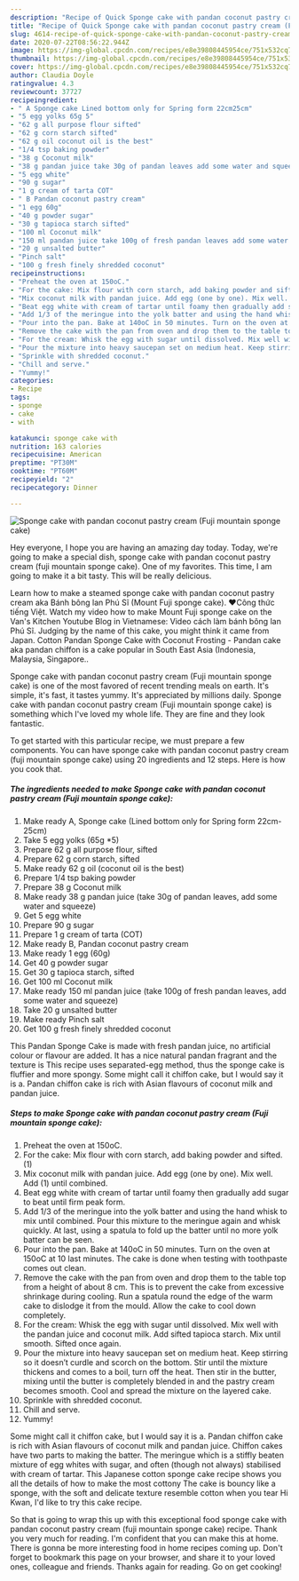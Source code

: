 ```yaml
---
description: "Recipe of Quick Sponge cake with pandan coconut pastry cream (Fuji mountain sponge cake)"
title: "Recipe of Quick Sponge cake with pandan coconut pastry cream (Fuji mountain sponge cake)"
slug: 4614-recipe-of-quick-sponge-cake-with-pandan-coconut-pastry-cream-fuji-mountain-sponge-cake
date: 2020-07-22T08:56:22.944Z
image: https://img-global.cpcdn.com/recipes/e8e39808445954ce/751x532cq70/sponge-cake-with-pandan-coconut-pastry-cream-fuji-mountain-sponge-cake-recipe-main-photo.jpg
thumbnail: https://img-global.cpcdn.com/recipes/e8e39808445954ce/751x532cq70/sponge-cake-with-pandan-coconut-pastry-cream-fuji-mountain-sponge-cake-recipe-main-photo.jpg
cover: https://img-global.cpcdn.com/recipes/e8e39808445954ce/751x532cq70/sponge-cake-with-pandan-coconut-pastry-cream-fuji-mountain-sponge-cake-recipe-main-photo.jpg
author: Claudia Doyle
ratingvalue: 4.3
reviewcount: 37727
recipeingredient:
- " A Sponge cake Lined bottom only for Spring form 22cm25cm"
- "5 egg yolks 65g 5"
- "62 g all purpose flour sifted"
- "62 g corn starch sifted"
- "62 g oil coconut oil is the best"
- "1/4 tsp baking powder"
- "38 g Coconut milk"
- "38 g pandan juice take 30g of pandan leaves add some water and squeeze"
- "5 egg white"
- "90 g sugar"
- "1 g cream of tarta COT"
- " B Pandan coconut pastry cream"
- "1 egg 60g"
- "40 g powder sugar"
- "30 g tapioca starch sifted"
- "100 ml Coconut milk"
- "150 ml pandan juice take 100g of fresh pandan leaves add some water and squeeze"
- "20 g unsalted butter"
- "Pinch salt"
- "100 g fresh finely shredded coconut"
recipeinstructions:
- "Preheat the oven at 150oC."
- "For the cake: Mix flour with corn starch, add baking powder and sifted. (1)"
- "Mix coconut milk with pandan juice. Add egg (one by one). Mix well. Add (1) until combined."
- "Beat egg white with cream of tartar until foamy then gradually add sugar to beat until firm peak form."
- "Add 1/3 of the meringue into the yolk batter and using the hand whisk to mix until combined. Pour this mixture to the meringue again and whisk quickly. At last, using a spatula to fold up the batter until no more yolk batter can be seen."
- "Pour into the pan. Bake at 140oC in 50 minutes. Turn on the oven at 150oC at 10 last minutes. The cake is done when testing with toothpaste comes out clean."
- "Remove the cake with the pan from oven and drop them to the table top from a height of about 8 cm. This is to prevent the cake from excessive shrinkage during cooling. Run a spatula round the edge of the warm cake to dislodge it from the mould. Allow the cake to cool down completely."
- "For the cream: Whisk the egg with sugar until dissolved. Mix well with the pandan juice and coconut milk. Add sifted tapioca starch. Mix until smooth. Sifted once again."
- "Pour the mixture into heavy saucepan set on medium heat. Keep stirring so it doesn’t curdle and scorch on the bottom. Stir until the mixture thickens and comes to a boil, turn off the heat. Then stir in the butter, mixing until the butter is completely blended in and the pastry cream becomes smooth. Cool and spread the mixture on the layered cake."
- "Sprinkle with shredded coconut."
- "Chill and serve."
- "Yummy!"
categories:
- Recipe
tags:
- sponge
- cake
- with

katakunci: sponge cake with 
nutrition: 163 calories
recipecuisine: American
preptime: "PT30M"
cooktime: "PT60M"
recipeyield: "2"
recipecategory: Dinner

---
```



![Sponge cake with pandan coconut pastry cream (Fuji mountain sponge cake)](https://img-global.cpcdn.com/recipes/e8e39808445954ce/751x532cq70/sponge-cake-with-pandan-coconut-pastry-cream-fuji-mountain-sponge-cake-recipe-main-photo.jpg)

Hey everyone, I hope you are having an amazing day today. Today, we're going to make a special dish, sponge cake with pandan coconut pastry cream (fuji mountain sponge cake). One of my favorites. This time, I am going to make it a bit tasty. This will be really delicious.

Learn how to make a steamed sponge cake with pandan coconut pastry cream aka Bánh bông lan Phú Sĩ (Mount Fuji sponge cake). ♥Công thức tiếng Việt. Watch my video how to make Mount Fuji sponge cake on the Van&#39;s Kitchen Youtube Blog in Vietnamese: Video cách làm bánh bông lan Phú Sĩ. Judging by the name of this cake, you might think it came from Japan. Cotton Pandan Sponge Cake with Coconut Frosting - Pandan cake aka pandan chiffon is a cake popular in South East Asia (Indonesia, Malaysia, Singapore..

Sponge cake with pandan coconut pastry cream (Fuji mountain sponge cake) is one of the most favored of recent trending meals on earth. It's simple, it's fast, it tastes yummy. It's appreciated by millions daily. Sponge cake with pandan coconut pastry cream (Fuji mountain sponge cake) is something which I've loved my whole life. They are fine and they look fantastic.


To get started with this particular recipe, we must prepare a few components. You can have sponge cake with pandan coconut pastry cream (fuji mountain sponge cake) using 20 ingredients and 12 steps. Here is how you cook that.

<!--inarticleads1-->

##### The ingredients needed to make Sponge cake with pandan coconut pastry cream (Fuji mountain sponge cake):

1. Make ready  A, Sponge cake (Lined bottom only for Spring form 22cm-25cm)
1. Take 5 egg yolks (65g *5)
1. Prepare 62 g all purpose flour, sifted
1. Prepare 62 g corn starch, sifted
1. Make ready 62 g oil (coconut oil is the best)
1. Prepare 1/4 tsp baking powder
1. Prepare 38 g Coconut milk
1. Make ready 38 g pandan juice (take 30g of pandan leaves, add some water and squeeze)
1. Get 5 egg white
1. Prepare 90 g sugar
1. Prepare 1 g cream of tarta (COT)
1. Make ready  B, Pandan coconut pastry cream
1. Make ready 1 egg (60g)
1. Get 40 g powder sugar
1. Get 30 g tapioca starch, sifted
1. Get 100 ml Coconut milk
1. Make ready 150 ml pandan juice (take 100g of fresh pandan leaves, add some water and squeeze)
1. Take 20 g unsalted butter
1. Make ready Pinch salt
1. Get 100 g fresh finely shredded coconut


This Pandan Sponge Cake is made with fresh pandan juice, no artificial colour or flavour are added. It has a nice natural pandan fragrant and the texture is This recipe uses separated-egg method, thus the sponge cake is fluffier and more spongy. Some might call it chiffon cake, but I would say it is a. Pandan chiffon cake is rich with Asian flavours of coconut milk and pandan juice. 

<!--inarticleads2-->

##### Steps to make Sponge cake with pandan coconut pastry cream (Fuji mountain sponge cake):

1. Preheat the oven at 150oC.
1. For the cake: Mix flour with corn starch, add baking powder and sifted. (1)
1. Mix coconut milk with pandan juice. Add egg (one by one). Mix well. Add (1) until combined.
1. Beat egg white with cream of tartar until foamy then gradually add sugar to beat until firm peak form.
1. Add 1/3 of the meringue into the yolk batter and using the hand whisk to mix until combined. Pour this mixture to the meringue again and whisk quickly. At last, using a spatula to fold up the batter until no more yolk batter can be seen.
1. Pour into the pan. Bake at 140oC in 50 minutes. Turn on the oven at 150oC at 10 last minutes. The cake is done when testing with toothpaste comes out clean.
1. Remove the cake with the pan from oven and drop them to the table top from a height of about 8 cm. This is to prevent the cake from excessive shrinkage during cooling. Run a spatula round the edge of the warm cake to dislodge it from the mould. Allow the cake to cool down completely.
1. For the cream: Whisk the egg with sugar until dissolved. Mix well with the pandan juice and coconut milk. Add sifted tapioca starch. Mix until smooth. Sifted once again.
1. Pour the mixture into heavy saucepan set on medium heat. Keep stirring so it doesn’t curdle and scorch on the bottom. Stir until the mixture thickens and comes to a boil, turn off the heat. Then stir in the butter, mixing until the butter is completely blended in and the pastry cream becomes smooth. Cool and spread the mixture on the layered cake.
1. Sprinkle with shredded coconut.
1. Chill and serve.
1. Yummy!


Some might call it chiffon cake, but I would say it is a. Pandan chiffon cake is rich with Asian flavours of coconut milk and pandan juice. Chiffon cakes have two parts to making the batter. The meringue which is a stiffly beaten mixture of egg whites with sugar, and often (though not always) stabilised with cream of tartar. This Japanese cotton sponge cake recipe shows you all the details of how to make the most cottony The cake is bouncy like a sponge, with the soft and delicate texture resemble cotton when you tear Hi Kwan, I&#39;d like to try this cake recipe. 

So that is going to wrap this up with this exceptional food sponge cake with pandan coconut pastry cream (fuji mountain sponge cake) recipe. Thank you very much for reading. I'm confident that you can make this at home. There is gonna be more interesting food in home recipes coming up. Don't forget to bookmark this page on your browser, and share it to your loved ones, colleague and friends. Thanks again for reading. Go on get cooking!
